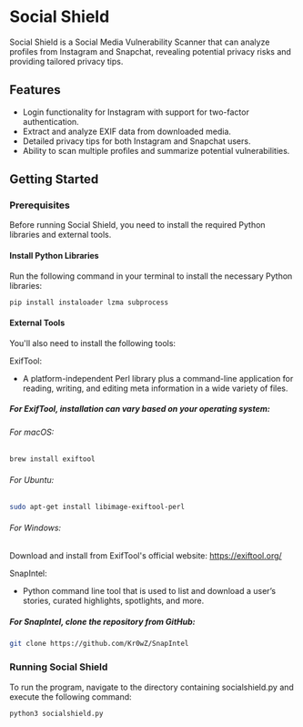 # Social Shield
Social Shield is a Social Media Vulnerability Scanner that can analyze profiles from Instagram and Snapchat, revealing potential privacy risks and providing tailored privacy tips.

## Features
- Login functionality for Instagram with support for two-factor authentication.
- Extract and analyze EXIF data from downloaded media.
- Detailed privacy tips for both Instagram and Snapchat users.
- Ability to scan multiple profiles and summarize potential vulnerabilities.

## Getting Started

### Prerequisites
Before running Social Shield, you need to install the required Python libraries and external tools.

#### Install Python Libraries
Run the following command in your terminal to install the necessary Python libraries:

```bash
pip install instaloader lzma subprocess
```

#### External Tools
You'll also need to install the following tools:

ExifTool:
- A platform-independent Perl library plus a command-line application for reading, writing, and editing meta information in a wide variety of files.

##### For ExifTool, installation can vary based on your operating system:

###### For macOS:
```bash
brew install exiftool
```

###### For Ubuntu:
```bash
sudo apt-get install libimage-exiftool-perl
```

###### For Windows:
Download and install from ExifTool's official website: https://exiftool.org/

SnapIntel:
- Python command line tool that is used to list and download a user’s stories, curated highlights, spotlights, and more.

##### For SnapIntel, clone the repository from GitHub:
```bash
git clone https://github.com/Kr0wZ/SnapIntel
```

### Running Social Shield
To run the program, navigate to the directory containing socialshield.py and execute the following command:
```bash
python3 socialshield.py
```
